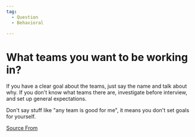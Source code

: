 ```yaml
---
tag:
  - Question
  - Behavioral

---
```

  
# What teams you want to be working in?

If you have a clear goal about the teams, just say the name and talk about why. If you don't know what teams there are, investigate before interview, and set up general expectations.

Don't say stuff like "any team is good for me", it means you don't set goals for yourself.


[Source From](https://bigfrontend.dev/question/What-teams-you-want-to-be-working-in)

  